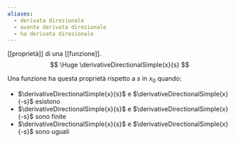 ```yaml
---
aliases:
  - derivata direzionale
  - avente derivata direzionale
  - ha derivata direzionale
---
```

[[proprietà]] di una [[funzione]].
$$
\Huge
\derivativeDirectionalSimple{x}{s}
$$

Una funzione ha questa proprietà rispetto a $s$ in $x_0$ quando:
- $\derivativeDirectionalSimple{x}{s}$ e $\derivativeDirectionalSimple{x}{-s}$ esistono
- $\derivativeDirectionalSimple{x}{s}$ e $\derivativeDirectionalSimple{x}{-s}$ sono finite
- $\derivativeDirectionalSimple{x}{s}$ e $\derivativeDirectionalSimple{x}{-s}$ sono uguali
